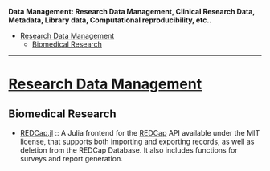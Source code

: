 **Data Management: Research Data Management, Clinical Research Data, Metadata, Library data, Computational reproducibility, etc..**

+ [Research Data Management](#research-data-management)
   + [Biomedical Research](#biomedical-research)

----

# [Research Data Management](#research-data-management)

## Biomedical Research
+ [REDCap.jl](https://github.com/bcbi/REDCap.jl) :: A Julia frontend for the [REDCap](https://en.wikipedia.org/wiki/REDCap) API available under the MIT license, that supports both importing and exporting records, as well as deletion from the REDCap Database. It also includes functions for surveys and report generation.

